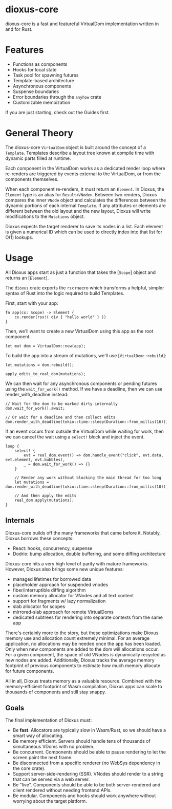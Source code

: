 # dioxus-core

dioxus-core is a fast and featureful VirtualDom implementation written in and for Rust.

# Features

- Functions as components
- Hooks for local state
- Task pool for spawning futures
- Template-based architecture
- Asynchronous components
- Suspense boundaries
- Error boundaries through the `anyhow` crate
- Customizable memoization

If you are just starting, check out the Guides first.

# General Theory

The dioxus-core `VirtualDom` object is built around the concept of a `Template`. Templates describe a layout tree known at compile time with dynamic parts filled at runtime.

Each component in the VirtualDom works as a dedicated render loop where re-renders are triggered by events external to the VirtualDom, or from the components themselves.

When each component re-renders, it must return an `Element`. In Dioxus, the `Element` type is an alias for `Result<VNode>`. Between two renders, Dioxus compares the inner `VNode` object and calculates the differences between the dynamic portions of each internal `Template`. If any attributes or elements are different between the old layout and the new layout, Dioxus will write modifications to the `Mutations` object.

Dioxus expects the target renderer to save its nodes in a list. Each element is given a numerical ID which can be used to directly index into that list for O(1) lookups.

# Usage

All Dioxus apps start as just a function that takes the [`Scope`] object and returns an [`Element`].

The `dioxus` crate exports the `rsx` macro which transforms a helpful, simpler syntax of Rust into the logic required to build Templates.

First, start with your app:

```rust, ignore
fn app(cx: Scope) -> Element {
    cx.render(rsx!( div { "hello world" } ))
}
```

Then, we'll want to create a new VirtualDom using this app as the root component.

```rust, ignore
let mut dom = VirtualDom::new(app);
```

To build the app into a stream of mutations, we'll use [`VirtualDom::rebuild`]:

```rust, ignore
let mutations = dom.rebuild();

apply_edits_to_real_dom(mutations);
```

We can then wait for any asynchronous components or pending futures using the `wait_for_work()` method. If we have a deadline, then we can use render_with_deadline instead:

```rust, ignore
// Wait for the dom to be marked dirty internally
dom.wait_for_work().await;

// Or wait for a deadline and then collect edits
dom.render_with_deadline(tokio::time::sleep(Duration::from_millis(16)));
```

If an event occurs from outside the VirtualDom while waiting for work, then we can cancel the wait using a `select!` block and inject the event.

```rust, ignore
loop {
    select! {
        evt = real_dom.event() => dom.handle_event("click", evt.data, evt.element, evt.bubbles),
        _ = dom.wait_for_work() => {}
    }

    // Render any work without blocking the main thread for too long
    let mutations = dom.render_with_deadline(tokio::time::sleep(Duration::from_millis(10)));

    // And then apply the edits
    real_dom.apply(mutations);
}

```

## Internals

Dioxus-core builds off the many frameworks that came before it. Notably, Dioxus borrows these concepts:

- React: hooks, concurrency, suspense
- Dodrio: bump allocation, double buffering, and some diffing architecture

Dioxus-core hits a very high level of parity with mature frameworks. However, Dioxus also brings some new unique features:

- managed lifetimes for borrowed data
- placeholder approach for suspended vnodes
- fiber/interruptible diffing algorithm
- custom memory allocator for VNodes and all text content
- support for fragments w/ lazy normalization
- slab allocator for scopes
- mirrored-slab approach for remote VirtualDoms
- dedicated subtrees for rendering into separate contexts from the same app

There's certainly more to the story, but these optimizations make Dioxus memory use and allocation count extremely minimal. For an average application, no allocations may be needed once the app has been loaded. Only when new components are added to the dom will allocations occur. For a given component, the space of old VNodes is dynamically recycled as new nodes are added. Additionally, Dioxus tracks the average memory footprint of previous components to estimate how much memory allocate for future components.

All in all, Dioxus treats memory as a valuable resource. Combined with the memory-efficient footprint of Wasm compilation, Dioxus apps can scale to thousands of components and still stay snappy.

## Goals

The final implementation of Dioxus must:

- Be **fast**. Allocators are typically slow in Wasm/Rust, so we should have a smart way of allocating.
- Be memory efficient. Servers should handle tens of thousands of simultaneous VDoms with no problem.
- Be concurrent. Components should be able to pause rendering to let the screen paint the next frame.
- Be disconnected from a specific renderer (no WebSys dependency in the core crate).
- Support server-side-rendering (SSR). VNodes should render to a string that can be served via a web server.
- Be "live". Components should be able to be both server-rendered and client rendered without needing frontend APIs.
- Be modular. Components and hooks should work anywhere without worrying about the target platform.
